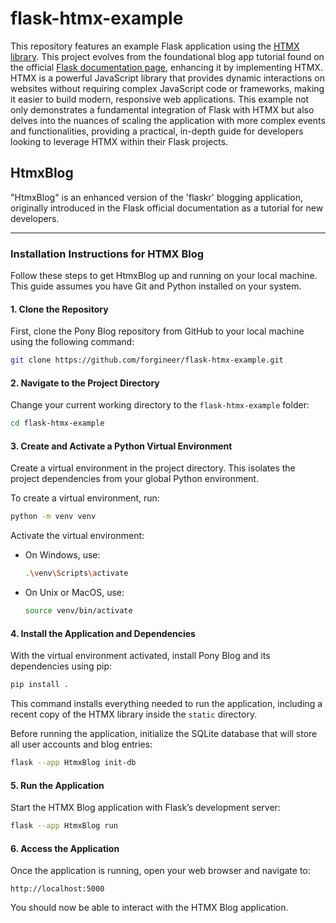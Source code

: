 # flask-htmx-example
This repository features an example Flask application using the [HTMX library](https://htmx.org/). This project evolves from the foundational blog app tutorial found on the official [Flask documentation page](https://flask.palletsprojects.com/), enhancing it by implementing HTMX. HTMX is a powerful JavaScript library that provides dynamic interactions on websites without requiring complex JavaScript code or frameworks, making it easier to build modern, responsive web applications. This example not only demonstrates a fundamental integration of Flask with HTMX but also delves into the nuances of scaling the application with more complex events and functionalities, providing a practical, in-depth guide for developers looking to leverage HTMX within their Flask projects.

## HtmxBlog
"HtmxBlog" is an enhanced version of the 'flaskr' blogging application, originally introduced in the Flask official documentation as a tutorial for new developers.

---

### Installation Instructions for HTMX Blog

Follow these steps to get HtmxBlog up and running on your local machine. This guide assumes you have Git and Python installed on your system.

#### 1. Clone the Repository

First, clone the Pony Blog repository from GitHub to your local machine using the following command:

```bash
git clone https://github.com/forgineer/flask-htmx-example.git
```

#### 2. Navigate to the Project Directory

Change your current working directory to the `flask-htmx-example` folder:

```bash
cd flask-htmx-example
```

#### 3. Create and Activate a Python Virtual Environment

Create a virtual environment in the project directory. This isolates the project dependencies from your global Python environment.

To create a virtual environment, run:

```bash
python -m venv venv
```

Activate the virtual environment:

- On Windows, use:

  ```bash
  .\venv\Scripts\activate
  ```

- On Unix or MacOS, use:

  ```bash
  source venv/bin/activate
  ```

#### 4. Install the Application and Dependencies

With the virtual environment activated, install Pony Blog and its dependencies using pip:

```bash
pip install .
```

This command installs everything needed to run the application, including a recent copy of the HTMX library inside the `static` directory.

Before running the application, initialize the SQLite database that will store all user accounts and blog entries:

```bash
flask --app HtmxBlog init-db
```

#### 5. Run the Application

Start the HTMX Blog application with Flask’s development server:

```bash
flask --app HtmxBlog run
```

#### 6. Access the Application

Once the application is running, open your web browser and navigate to:

```
http://localhost:5000
```

You should now be able to interact with the HTMX Blog application.
